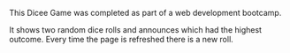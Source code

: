 This Dicee Game was completed as part of a web development bootcamp. 

It shows two random dice rolls and announces which had the highest outcome. Every time the page is refreshed there is a new roll. 